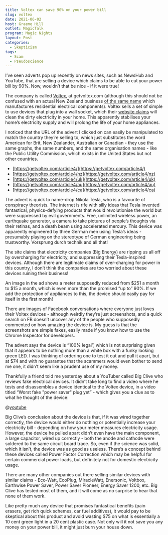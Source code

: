 ```yaml
---
title: Voltex can save 90% on your power bill
slug: voltex
date: 2021-06-02
host: Graeme Hill
outlet: MagicTalk
program: Magic Nights
layout: Post
categories:
  - Skepticism
tags:
  - Scam
  - Pseudoscience
---
```


I’ve seen adverts pop up recently on news sites, such as NewsHub and YouTube, that are selling a device which claims to be able to cut your power bill by 90%. Now, wouldn’t that be nice - if it were true!

<!-- more -->

The company is called [Voltex](https://getvoltex.com/), at getvoltex.com (although this should not be confused with an actual New Zealand business [of the same name](https://voltexelectrical.co.nz/) which manufactures residential electrical components). Voltex sells a set of simple to use devices that plug into a wall socket, which their [website claims](https://getvoltex.com/article4) will clean the dirty electricity in your home. This apparently stabilises your home’s electricity supply and will prolong the life of your home appliances.

I noticed that the URL of the advert I clicked on can easily be manipulated to match the country they’re selling to, which just substitutes the word American for Brit, New Zealander, Australian or Canadian - they use the same graphs, the same numbers, and the same organisation names - like the Public Utility Commission, which exists in the United States but not other countries.

* [https://getvoltex.com/article4/](https://getvoltex.com/article4/)
* [https://getvoltex.com/article4/nz](https://getvoltex.com/article4/nz)
* [https://getvoltex.com/article4/uk](https://getvoltex.com/article4/uk)
* [https://getvoltex.com/article4/au](https://getvoltex.com/article4/au)
* [https://getvoltex.com/article4/ca](https://getvoltex.com/article4/ca)

The advert is quick to name-drop Nikola Tesla, who is a favourite of conspiracy theorists. The internet is rife with silly ideas that Tesla invented fantastical, physics-defying products that would revolutionise the world but were suppressed by evil governments. Free, unlimited wireless power, an earthquake generator, a camera to take pictures of people’s thoughts via their retinas, and a death beam using accelerated mercury. This device was apparently engineered by three German men using Tesla’s ideas - presumably playing on the stereotype of German engineering being trustworthy. Vorsprung durch technik and all that!

The site claims that electricity companies (Big Energy) are ripping us all off by overcharging for electricity, and suppressing their Tesla-inspired devices. Although there are legitimate claims of over-charging for power in this country, I don’t think the companies are too worried about these devices ruining their business!

An image in the ad shows a meter supposedly reduced from $251 a month to $15 a month, which is even more than the promised “up to” 90%. If we add the protection of appliances to this, the device should easily pay for itself in the first month!

There are images of Facebook conversations where everyone just loves their Voltex devices - although weirdly they’re just screenshots, and a quick search on FB doesn’t uncover any of the people who supposedly commented on how amazing the device is. My guess is that the screenshots are simple fakes, easily made if you know how to use the Chrome Inspector for developers.

The advert says the device is “100% legal”, which is not surprising given that it appears to be nothing more than a white box with a funky looking green LED. I was thinking of ordering one to test it out and pull it apart, but at $74 and with no guarantee that the scammers would even bother to send me one, it didn’t seem like a prudent use of my money.

Thankfully a friend told me yesterday about a YouTuber called Big Clive who reviews fake electrical devices. It didn’t take long to find a video where he tests and disassembles a device identical to the Voltex device, in a video titled “Worst fake "power saver" plug yet” - which gives you a clue as to what he thought of the device:

@[youtube](https://youtu.be/yA5G7kR_xa8?t=456)

Big Clive’s conclusion about the device is that, if it was wired together correctly, the device would either do nothing or potentially increase your electricity bill - depending on how your meter measures electricity usage. However, the device he pulled apart didn’t even have the main component, a large capacitor, wired up correctly - both the anode and cathode were soldered to the same circuit board trace. So, even if the science was solid, which it isn’t, the device was as good as useless. There’s a concept behind these devices called Power Factor Correction which may be helpful for certain commercial power loads, but definitely not for domestic electricity usage.

There are many other companies out there selling similar devices with similar claims - Eco-Watt, EcoPlug, MiracleWatt, Enersonic, Voltbox, Earthwise Power Saver, Power Saver Pioneer, Energy Saver 1200, etc. Big Clive has tested most of them, and it will come as no surprise to hear that none of them work.

Like pretty much any device that promises fantastical benefits (pain erasers, get rich quick schemes, car fuel additives), it would pay to be skeptical about this product and avoid wasting $75 on what is essentially a 10 cent green light in a 20 cent plastic case. Not only will it not save you any money on your power bill, it might just burn your house down.
